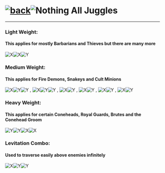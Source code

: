 # [![back](https://cdn.discordapp.com/emojis/887168885747511396?size=32)](https://dxrpy.github.io/Dxrpys-Garbage-Website/castlecrashers/castle)![`Nothing`](https://cdn.discordapp.com/attachments/584355797366997002/889386862916014090/nothing.png) All Juggles

---

### Light Weight:
#### This applies for mostly Barbarians and Thieves but there are many more

![X](https://user-images.githubusercontent.com/64295233/138256597-34a928cb-d366-4524-85cf-b781dc3af844.png)![X](https://user-images.githubusercontent.com/64295233/138256597-34a928cb-d366-4524-85cf-b781dc3af844.png)![Y](https://user-images.githubusercontent.com/64295233/138256611-fa628b00-2a5a-4416-a913-f410790bdd3b.png)

### Medium Weight:
#### This applies for Fire Demons, Snakeys and Cult Minions

![X](https://user-images.githubusercontent.com/64295233/138256597-34a928cb-d366-4524-85cf-b781dc3af844.png)![Y](https://user-images.githubusercontent.com/64295233/138256611-fa628b00-2a5a-4416-a913-f410790bdd3b.png)![Y](https://user-images.githubusercontent.com/64295233/138256611-fa628b00-2a5a-4416-a913-f410790bdd3b.png) , ![X](https://user-images.githubusercontent.com/64295233/138256597-34a928cb-d366-4524-85cf-b781dc3af844.png)![Y](https://user-images.githubusercontent.com/64295233/138256611-fa628b00-2a5a-4416-a913-f410790bdd3b.png)![Y](https://user-images.githubusercontent.com/64295233/138256611-fa628b00-2a5a-4416-a913-f410790bdd3b.png) , ![X](https://user-images.githubusercontent.com/64295233/138256597-34a928cb-d366-4524-85cf-b781dc3af844.png)![Y](https://user-images.githubusercontent.com/64295233/138256611-fa628b00-2a5a-4416-a913-f410790bdd3b.png) , ![X](https://user-images.githubusercontent.com/64295233/138256597-34a928cb-d366-4524-85cf-b781dc3af844.png)![Y](https://user-images.githubusercontent.com/64295233/138256611-fa628b00-2a5a-4416-a913-f410790bdd3b.png) , ![X](https://user-images.githubusercontent.com/64295233/138256597-34a928cb-d366-4524-85cf-b781dc3af844.png)![Y](https://user-images.githubusercontent.com/64295233/138256611-fa628b00-2a5a-4416-a913-f410790bdd3b.png) , ![X](https://user-images.githubusercontent.com/64295233/138256597-34a928cb-d366-4524-85cf-b781dc3af844.png)![Y](https://user-images.githubusercontent.com/64295233/138256611-fa628b00-2a5a-4416-a913-f410790bdd3b.png)

### Heavy Weight:
#### This applies for certain Coneheads, Royal Guards, Brutes and the Conehead Groom

![Y](https://user-images.githubusercontent.com/64295233/138256611-fa628b00-2a5a-4416-a913-f410790bdd3b.png)![Y](https://user-images.githubusercontent.com/64295233/138256611-fa628b00-2a5a-4416-a913-f410790bdd3b.png)![X](https://user-images.githubusercontent.com/64295233/138256597-34a928cb-d366-4524-85cf-b781dc3af844.png)![X](https://user-images.githubusercontent.com/64295233/138256597-34a928cb-d366-4524-85cf-b781dc3af844.png)

### Levitation Combo:
#### Used to traverse easily above enemies infinitely

![X](https://user-images.githubusercontent.com/64295233/138256597-34a928cb-d366-4524-85cf-b781dc3af844.png)![Y](https://user-images.githubusercontent.com/64295233/138256611-fa628b00-2a5a-4416-a913-f410790bdd3b.png)![Y](https://user-images.githubusercontent.com/64295233/138256611-fa628b00-2a5a-4416-a913-f410790bdd3b.png)
